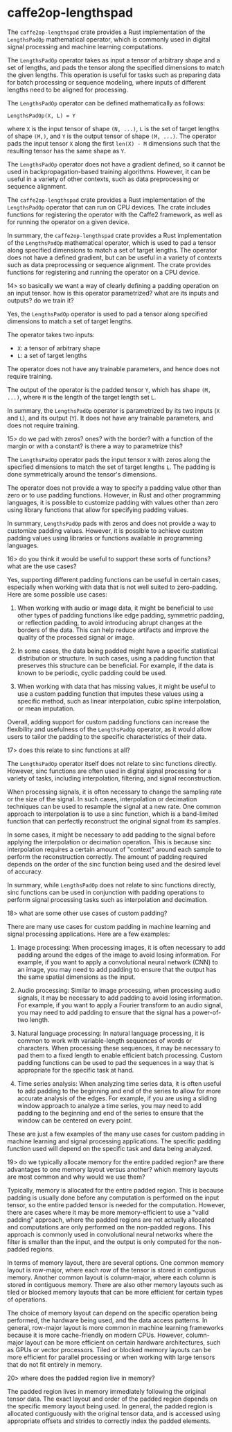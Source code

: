 # caffe2op-lengthspad

The `caffe2op-lengthspad` crate provides a Rust
implementation of the `LengthsPadOp` mathematical
operator, which is commonly used in digital signal
processing and machine learning computations.

The `LengthsPadOp` operator takes as input
a tensor of arbitrary shape and a set of lengths,
and pads the tensor along the specified dimensions
to match the given lengths. This operation is
useful for tasks such as preparing data for batch
processing or sequence modeling, where inputs of
different lengths need to be aligned for
processing.

The `LengthsPadOp` operator can be defined
mathematically as follows:

```
LengthsPadOp(X, L) = Y
```

where `X` is the input tensor of shape `(N, ...)`,
`L` is the set of target lengths of shape `(M,)`,
and `Y` is the output tensor of shape `(M,
...)`. The operator pads the input tensor `X`
along the first `len(X) - M` dimensions such that
the resulting tensor has the same shape as `Y`.

The `LengthsPadOp` operator does not have
a gradient defined, so it cannot be used in
backpropagation-based training
algorithms. However, it can be useful in a variety
of other contexts, such as data preprocessing or
sequence alignment.

The `caffe2op-lengthspad` crate provides a Rust
implementation of the `LengthsPadOp` operator that
can run on CPU devices. The crate includes
functions for registering the operator with the
Caffe2 framework, as well as for running the
operator on a given device.

In summary, the `caffe2op-lengthspad` crate
provides a Rust implementation of the
`LengthsPadOp` mathematical operator, which is
used to pad a tensor along specified dimensions to
match a set of target lengths. The operator does
not have a defined gradient, but can be useful in
a variety of contexts such as data preprocessing
or sequence alignment. The crate provides
functions for registering and running the operator
on a CPU device.

14> so basically we want a way of clearly defining
a padding operation on an input tensor.  how is
this operator parametrized? what are its inputs
and outputs? do we train it?

Yes, the `LengthsPadOp` operator is used to pad
a tensor along specified dimensions to match a set
of target lengths.

The operator takes two inputs:
- `X`: a tensor of arbitrary shape
- `L`: a set of target lengths

The operator does not have any trainable
parameters, and hence does not require training.

The output of the operator is the padded tensor
`Y`, which has shape `(M, ...)`, where `M` is the
length of the target length set `L`.

In summary, the `LengthsPadOp` operator is
parametrized by its two inputs (`X` and `L`), and
its output (`Y`). It does not have any trainable
parameters, and does not require training.

15> do we pad with zeros? ones? with the border?
with a function of the margin or with a constant?
is there a way to parametrize this?

The `LengthsPadOp` operator pads the input tensor
`X` with zeros along the specified dimensions to
match the set of target lengths `L`. The padding
is done symmetrically around the tensor's
dimensions.

The operator does not provide a way to specify
a padding value other than zero or to use padding
functions. However, in Rust and other programming
languages, it is possible to customize padding
with values other than zero using library
functions that allow for specifying padding
values.

In summary, `LengthsPadOp` pads with zeros and
does not provide a way to customize padding
values. However, it is possible to achieve custom
padding values using libraries or functions
available in programming languages.

16> do you think it would be useful to support
these sorts of functions? what are the use cases?

Yes, supporting different padding functions can be
useful in certain cases, especially when working
with data that is not well suited to
zero-padding. Here are some possible use cases:

1. When working with audio or image data, it might
   be beneficial to use other types of padding
   functions like edge padding, symmetric padding,
   or reflection padding, to avoid introducing
   abrupt changes at the borders of the data. This
   can help reduce artifacts and improve the
   quality of the processed signal or image.

2. In some cases, the data being padded might have
   a specific statistical distribution or
   structure. In such cases, using a padding
   function that preserves this structure can be
   beneficial. For example, if the data is known
   to be periodic, cyclic padding could be used.

3. When working with data that has missing values,
   it might be useful to use a custom padding
   function that imputes these values using
   a specific method, such as linear
   interpolation, cubic spline interpolation, or
   mean imputation.

Overall, adding support for custom padding
functions can increase the flexibility and
usefulness of the `LengthsPadOp` operator, as it
would allow users to tailor the padding to the
specific characteristics of their data.

17> does this relate to sinc functions at all?

The `LengthsPadOp` operator itself does not relate
to sinc functions directly. However, sinc
functions are often used in digital signal
processing for a variety of tasks, including
interpolation, filtering, and signal
reconstruction.

When processing signals, it is often necessary to
change the sampling rate or the size of the
signal. In such cases, interpolation or decimation
techniques can be used to resample the signal at
a new rate. One common approach to interpolation
is to use a sinc function, which is a band-limited
function that can perfectly reconstruct the
original signal from its samples.

In some cases, it might be necessary to add
padding to the signal before applying the
interpolation or decimation operation. This is
because sinc interpolation requires a certain
amount of "context" around each sample to perform
the reconstruction correctly. The amount of
padding required depends on the order of the sinc
function being used and the desired level of
accuracy.

In summary, while `LengthsPadOp` does not relate
to sinc functions directly, sinc functions can be
used in conjunction with padding operations to
perform signal processing tasks such as
interpolation and decimation.

18> what are some other use cases of custom
padding?

There are many use cases for custom padding in
machine learning and signal processing
applications. Here are a few examples:

1. Image processing: When processing images, it is
   often necessary to add padding around the edges
   of the image to avoid losing information. For
   example, if you want to apply a convolutional
   neural network (CNN) to an image, you may need
   to add padding to ensure that the output has
   the same spatial dimensions as the input.

2. Audio processing: Similar to image processing,
   when processing audio signals, it may be
   necessary to add padding to avoid losing
   information. For example, if you want to apply
   a Fourier transform to an audio signal, you may
   need to add padding to ensure that the signal
   has a power-of-two length.

3. Natural language processing: In natural
   language processing, it is common to work with
   variable-length sequences of words or
   characters. When processing these sequences, it
   may be necessary to pad them to a fixed length
   to enable efficient batch processing. Custom
   padding functions can be used to pad the
   sequences in a way that is appropriate for the
   specific task at hand.

4. Time series analysis: When analyzing time
   series data, it is often useful to add padding
   to the beginning and end of the series to allow
   for more accurate analysis of the edges. For
   example, if you are using a sliding window
   approach to analyze a time series, you may need
   to add padding to the beginning and end of the
   series to ensure that the window can be
   centered on every point.

These are just a few examples of the many use
cases for custom padding in machine learning and
signal processing applications. The specific
padding function used will depend on the specific
task and data being analyzed.

19> do we typically allocate memory for the entire
padded region? are there advantages to one memory
layout versus another? which memory layouts are
most common and why would we use them?

Typically, memory is allocated for the entire
padded region. This is because padding is usually
done before any computation is performed on the
input tensor, so the entire padded tensor is
needed for the computation. However, there are
cases where it may be more memory-efficient to use
a "valid padding" approach, where the padded
regions are not actually allocated and
computations are only performed on the non-padded
regions. This approach is commonly used in
convolutional neural networks where the filter is
smaller than the input, and the output is only
computed for the non-padded regions.

In  terms of memory layout, there are several
options. One common memory layout is row-major,
where each row of the tensor is stored in
contiguous memory. Another common layout is
column-major, where each column is stored in
contiguous memory. There are also other memory
layouts such as tiled or blocked memory layouts
that can be more efficient for certain types of
operations.

The choice of memory layout can depend on the
specific operation being performed, the hardware
being used, and the data access patterns. In
general, row-major layout is more common in
machine learning frameworks because it is more
cache-friendly on modern CPUs. However,
column-major layout can be more efficient on
certain hardware architectures, such as GPUs or
vector processors. Tiled or blocked memory layouts
can be more efficient for parallel processing or
when working with large tensors that do not fit
entirely in memory.

20> where does the padded region live in memory?

The padded region lives in memory immediately
following the original tensor data. The exact
layout and order of the padded region depends on
the specific memory layout being used. In general,
the padded region is allocated contiguously with
the original tensor data, and is accessed using
appropriate offsets and strides to correctly index
the padded elements.
